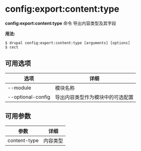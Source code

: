 # config:export:content:type
**config:export:content:type** 命令 导出内容类型及其字段

**用法:**
```
$ drupal config:export:content:type [arguments] [options] 
$ cect  
```

## 可用选项
选项 | 详细
-------|-------------
--module | 模块名称
--optional-config | 导出内容类型作为模块中的可选配置

## 可用参数
参数 | 详细
---------|-------------
content-type | 内容类型
